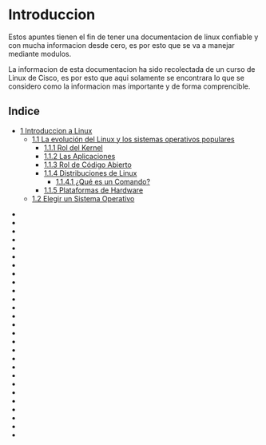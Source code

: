 # Introduccion

Estos apuntes tienen el fin de tener una documentacion de linux confiable y con mucha informacion desde cero, es por esto que se va a manejar mediante modulos.

La informacion de esta documentacion ha sido recolectada de un curso de Linux de Cisco, es por esto que aqui solamente se encontrara lo que se considero como la informacion mas importante y de forma comprencible.

## Indice
* [1 Introduccion a Linux]()
    * [1.1 La evolución del Linux y los sistemas operativos populares]()
        * [1.1.1 Rol del Kernel]()
        * [1.1.2 Las Aplicaciones]()
        * [1.1.3 Rol de Código Abierto]()
        * [1.1.4 Distribuciones de Linux]()
            * [1.1.4.1 ¿Qué es un Comando?]()
        * [1.1.5 Plataformas de Hardware]()
    - [1.2 Elegir un Sistema Operativo]()
- []()
- []()
- []()
- []()
- []()
- []()
- []()
- []()
- []()
- []()
- []()
- []()
- []()
- []()
- []()
- []()
- []()
- []()
- []()
- []()
- []()
- []()
- []()
- []()
- []()
- []()
- []()